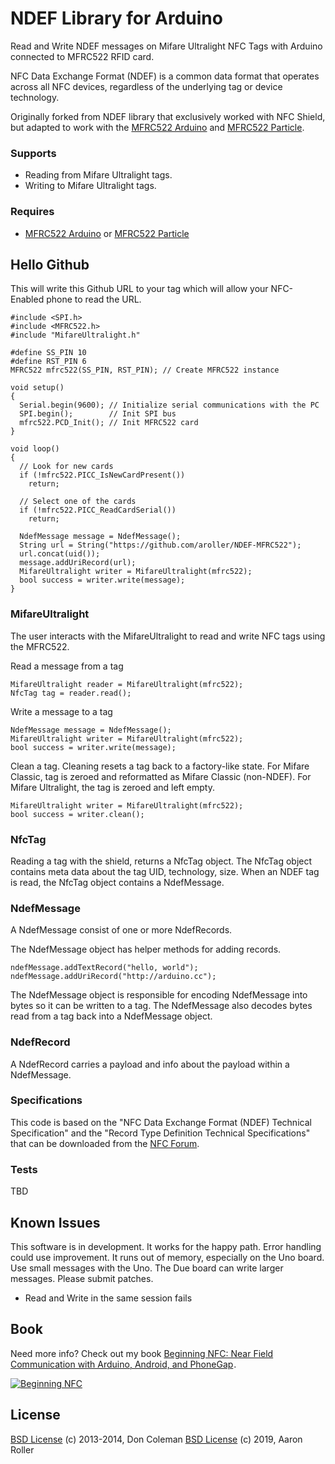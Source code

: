 # NDEF Library for Arduino

Read and Write NDEF messages on Mifare Ultralight NFC Tags with Arduino connected to MFRC522 RFID card.

NFC Data Exchange Format (NDEF) is a common data format that operates across all NFC devices, regardless of the underlying tag or device technology.

Originally forked from NDEF library that exclusively worked with NFC Shield, but adapted to work with the [MFRC522 Arduino](https://github.com/miguelbalboa/rfid) and [MFRC522 Particle](https://github.com/pkourany/MFRC522_RFID_Library).

### Supports 
 - Reading from Mifare Ultralight tags.
 - Writing to Mifare Ultralight tags.

### Requires

* [MFRC522 Arduino](https://github.com/miguelbalboa/rfid) or [MFRC522 Particle](https://github.com/pkourany/MFRC522_RFID_Library)

## Hello Github

This will write this Github URL to your tag which will allow your NFC-Enabled phone to read the URL.

```
#include <SPI.h>
#include <MFRC522.h>
#include "MifareUltralight.h"

#define SS_PIN 10
#define RST_PIN 6
MFRC522 mfrc522(SS_PIN, RST_PIN); // Create MFRC522 instance

void setup()
{
  Serial.begin(9600); // Initialize serial communications with the PC
  SPI.begin();        // Init SPI bus
  mfrc522.PCD_Init(); // Init MFRC522 card
}

void loop()
{
  // Look for new cards
  if (!mfrc522.PICC_IsNewCardPresent())
    return;

  // Select one of the cards
  if (!mfrc522.PICC_ReadCardSerial())
    return;

  NdefMessage message = NdefMessage();
  String url = String("https://github.com/aroller/NDEF-MFRC522");
  url.concat(uid());
  message.addUriRecord(url);
  MifareUltralight writer = MifareUltralight(mfrc522);
  bool success = writer.write(message);
}
```

### MifareUltralight

The user interacts with the MifareUltralight to read and write NFC tags using the MFRC522.

Read a message from a tag

    MifareUltralight reader = MifareUltralight(mfrc522);
    NfcTag tag = reader.read();

Write a message to a tag

    NdefMessage message = NdefMessage();
    MifareUltralight writer = MifareUltralight(mfrc522);
    bool success = writer.write(message);

Clean a tag. Cleaning resets a tag back to a factory-like state. For Mifare Classic, tag is zeroed and reformatted as Mifare Classic (non-NDEF). For Mifare Ultralight, the tag is zeroed and left empty.

    MifareUltralight writer = MifareUltralight(mfrc522);
    bool success = writer.clean();


### NfcTag 

Reading a tag with the shield, returns a NfcTag object. The NfcTag object contains meta data about the tag UID, technology, size.  When an NDEF tag is read, the NfcTag object contains a NdefMessage.

### NdefMessage

A NdefMessage consist of one or more NdefRecords.

The NdefMessage object has helper methods for adding records.

    ndefMessage.addTextRecord("hello, world");
    ndefMessage.addUriRecord("http://arduino.cc");

The NdefMessage object is responsible for encoding NdefMessage into bytes so it can be written to a tag. The NdefMessage also decodes bytes read from a tag back into a NdefMessage object.

### NdefRecord

A NdefRecord carries a payload and info about the payload within a NdefMessage.

### Specifications

This code is based on the "NFC Data Exchange Format (NDEF) Technical Specification" and the "Record Type Definition Technical Specifications" that can be downloaded from the [NFC Forum](http://www.nfc-forum.org/specs/spec_license).

### Tests

TBD
    
## Known Issues

This software is in development. It works for the happy path. Error handling could use improvement. It runs out of memory, especially on the Uno board. Use small messages with the Uno. The Due board can write larger messages. Please submit patches.

* Read and Write in the same session fails 

## Book
Need more info? Check out my book <a href="http://www.anrdoezrs.net/click-7521423-11260198-1430755877000?url=http%3A%2F%2Fshop.oreilly.com%2Fproduct%2F0636920021193.do%3Fcmp%3Daf-prog-books-videos-product_cj_9781449372064_%2525zp&cjsku=0636920021193" target="_top">
Beginning NFC: Near Field Communication with Arduino, Android, and PhoneGap</a><img src="http://www.lduhtrp.net/image-7521423-11260198-1430755877000" width="1" height="1" border="0"/>.

<a href="http://www.tkqlhce.com/click-7521423-11260198-1430755877000?url=http%3A%2F%2Fshop.oreilly.com%2Fproduct%2F0636920021193.do%3Fcmp%3Daf-prog-books-videos-product_cj_9781449372064_%2525zp&cjsku=0636920021193" target="_top"><img src="http://akamaicovers.oreilly.com/images/0636920021193/cat.gif" border="0" alt="Beginning NFC"/></a><img src="http://www.awltovhc.com/image-7521423-11260198-1430755877000" width="1" height="1" border="0"/>

## License

[BSD License](https://github.com/don/Ndef/blob/master/LICENSE.txt) (c) 2013-2014, Don Coleman
[BSD License](https://github.com/aroller/NDEF-MRFC522/blob/master/LICENSE.txt) (c) 2019, Aaron Roller
